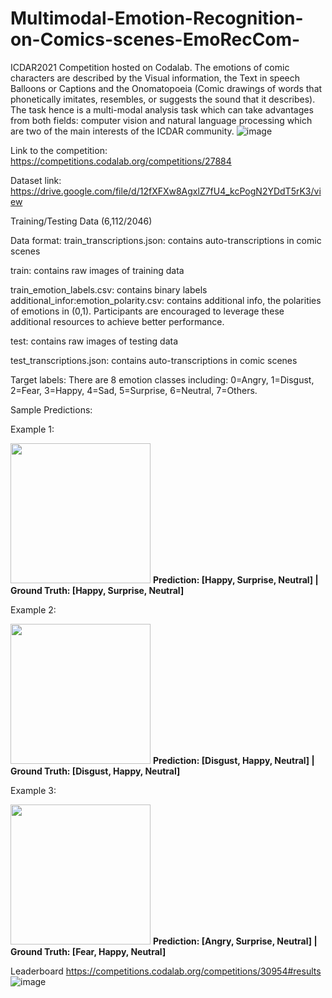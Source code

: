 # Multimodal-Emotion-Recognition-on-Comics-scenes-EmoRecCom-
ICDAR2021 Competition hosted on Codalab. 
The emotions of comic characters are described by the Visual information, the Text in speech Balloons or Captions and the Onomatopoeia (Comic drawings of words that phonetically imitates, resembles, or suggests the sound that it describes). The task hence is a multi-modal analysis task which can take advantages from both fields: computer vision and natural language processing which are two of the main interests of the ICDAR community.
![image](https://user-images.githubusercontent.com/8198380/118785332-6435cd80-b8ae-11eb-8f18-d2b19ad3b7e7.png)

Link to the competition: 
https://competitions.codalab.org/competitions/27884

Dataset link:
https://drive.google.com/file/d/12fXFXw8AgxlZ7fU4_kcPogN2YDdT5rK3/view

Training/Testing Data (6,112/2046)

Data format:
train_transcriptions.json: contains auto-transcriptions in comic scenes

train: contains raw images of training data

train_emotion_labels.csv: contains binary labels
additional_infor:emotion_polarity.csv: contains additional info, the polarities of emotions in (0,1). Participants are encouraged to leverage these additional resources to achieve better performance.

test: contains raw images of testing data

test_transcriptions.json: contains auto-transcriptions in comic scenes


Target labels:
There are 8 emotion classes including: 0=Angry, 1=Disgust, 2=Fear, 3=Happy, 4=Sad, 5=Surprise, 6=Neutral, 7=Others.


Sample Predictions:

Example 1:

<img src="1697_3_3.jpg" width="224" height="224"> **Prediction: [Happy, Surprise, Neutral] | Ground Truth: [Happy, Surprise, Neutral]**

Example 2:

<img src="1920_15_0.jpg" width="224" height="224"> **Prediction: [Disgust, Happy, Neutral] | Ground Truth: [Disgust, Happy, Neutral]**

Example 3:

<img src="2260_47_8.jpg" width="224" height="224"> **Prediction: [Angry, Surprise, Neutral] | Ground Truth: [Fear, Happy, Neutral]**

Leaderboard https://competitions.codalab.org/competitions/30954#results
![image](https://user-images.githubusercontent.com/8198380/118799385-48392880-b8bc-11eb-876f-8c83ff0c6be4.png)

